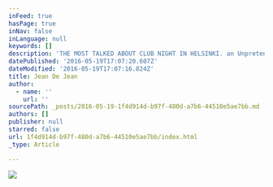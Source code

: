 ```yaml
---
inFeed: true
hasPage: true
inNav: false
inLanguage: null
keywords: []
description: 'THE MOST TALKED ABOUT CLUB NIGHT IN HELSINKI. an Unpretentious underground experience about music, art and self-expression. From students to porn stars, a wide cross section of ages, colors & sexes attend each month. Everyone is welcome, dressing up is essential. Anyting from evenig wear to an electric fence. Pack your bag, grab your passport, LA PERSÉ is bringing clubbing anarchy back to Helsinki. It´s gonna be a roadblock. And remember  DRESS LIKE FREAK IF YOU WANT FIT IN!'
datePublished: '2016-05-19T17:07:20.607Z'
dateModified: '2016-05-19T17:07:16.824Z'
title: Jean De Jean
author:
  - name: ''
    url: ''
sourcePath: _posts/2016-05-19-1f4d914d-b97f-480d-a7b6-44510e5ae7bb.md
authors: []
publisher: null
starred: false
url: 1f4d914d-b97f-480d-a7b6-44510e5ae7bb/index.html
_type: Article

---
```

![](https://the-grid-user-content.s3-us-west-2.amazonaws.com/6eab811b-2630-446e-bf81-a62883d879ac.jpg)
